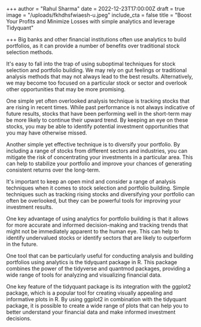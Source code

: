 +++
author = "Rahul Sharma"
date = 2022-12-23T17:00:00Z
draft = true
image = "/uploads/fkhdhsfwiaesh-u.jpeg"
include_cta = false
title = "Boost Your Profits and Minimize Losses with simple analytics and leverage Tidyquant"

+++
Big banks and other financial institutions often use analytics to build portfolios, as it can provide a number of benefits over traditional stock selection methods.

It's easy to fall into the trap of using suboptimal techniques for stock selection and portfolio building. We may rely on gut feelings or traditional analysis methods that may not always lead to the best results. Alternatively, we may become too focused on a particular stock or sector and overlook other opportunities that may be more promising.

One simple yet often overlooked analysis technique is tracking stocks that are rising in recent times. While past performance is not always indicative of future results, stocks that have been performing well in the short-term may be more likely to continue their upward trend. By keeping an eye on these stocks, you may be able to identify potential investment opportunities that you may have otherwise missed.

Another simple yet effective technique is to diversify your portfolio. By including a range of stocks from different sectors and industries, you can mitigate the risk of concentrating your investments in a particular area. This can help to stabilize your portfolio and improve your chances of generating consistent returns over the long-term.

It's important to keep an open mind and consider a range of analysis techniques when it comes to stock selection and portfolio building. Simple techniques such as tracking rising stocks and diversifying your portfolio can often be overlooked, but they can be powerful tools for improving your investment results.

One key advantage of using analytics for portfolio building is that it allows for more accurate and informed decision-making and tracking trends that might not be immediately apparent to the human eye. This can help to identify undervalued stocks or identify sectors that are likely to outperform in the future.

One tool that can be particularly useful for conducting analysis and building portfolios using analytics is the tidyquant package in R. This package combines the power of the tidyverse and quantmod packages, providing a wide range of tools for analyzing and visualizing financial data.

One key feature of the tidyquant package is its integration with the ggplot2 package, which is a popular tool for creating visually appealing and informative plots in R. By using ggplot2 in combination with the tidyquant package, it is possible to create a wide range of plots that can help you to better understand your financial data and make informed investment decisions.